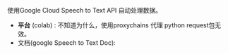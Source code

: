 使用Google Cloud Speech to Text API 自动处理数据。

* **平台** (colab) : 不知道为什么，使用proxychains 代理 python request包无效。
* 文档(google Speech to Text Doc):

